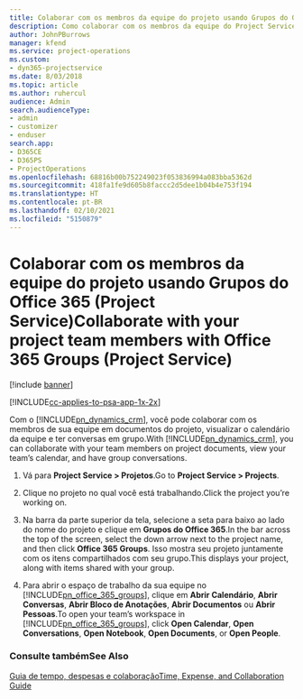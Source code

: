 ```yaml
---
title: Colaborar com os membros da equipe do projeto usando Grupos do Office 365
description: Como colaborar com os membros da equipe do Project Service por meio dos Groups do Office 365
author: JohnPBurrows
manager: kfend
ms.service: project-operations
ms.custom:
- dyn365-projectservice
ms.date: 8/03/2018
ms.topic: article
ms.author: ruhercul
audience: Admin
search.audienceType:
- admin
- customizer
- enduser
search.app:
- D365CE
- D365PS
- ProjectOperations
ms.openlocfilehash: 68816b00b752249023f053836994a083bba5362d
ms.sourcegitcommit: 418fa1fe9d605b8faccc2d5dee1b04b4e753f194
ms.translationtype: HT
ms.contentlocale: pt-BR
ms.lasthandoff: 02/10/2021
ms.locfileid: "5150879"
---
```

# <a name="collaborate-with-your-project-team-members-with-office-365-groups-project-service"></a><span data-ttu-id="bc2a9-103">Colaborar com os membros da equipe do projeto usando Grupos do Office 365 (Project Service)</span><span class="sxs-lookup"><span data-stu-id="bc2a9-103">Collaborate with your project team members with Office 365 Groups (Project Service)</span></span>

[!include [banner](../includes/psa-now-project-operations.md)]

[!INCLUDE[cc-applies-to-psa-app-1x-2x](../includes/cc-applies-to-psa-app-1x-2x.md)]

<span data-ttu-id="bc2a9-104">Com o [!INCLUDE[pn_dynamics_crm](../includes/pn-dynamics-crm.md)], você pode colaborar com os membros de sua equipe em documentos do projeto, visualizar o calendário da equipe e ter conversas em grupo.</span><span class="sxs-lookup"><span data-stu-id="bc2a9-104">With [!INCLUDE[pn_dynamics_crm](../includes/pn-dynamics-crm.md)], you can collaborate with your team members on project documents, view your team’s calendar, and have group conversations.</span></span>  
  
1. <span data-ttu-id="bc2a9-105">Vá para **Project Service > Projetos**.</span><span class="sxs-lookup"><span data-stu-id="bc2a9-105">Go to **Project Service > Projects**.</span></span>  
  
2. <span data-ttu-id="bc2a9-106">Clique no projeto no qual você está trabalhando.</span><span class="sxs-lookup"><span data-stu-id="bc2a9-106">Click the project you’re working on.</span></span>  
  
3. <span data-ttu-id="bc2a9-107">Na barra da parte superior da tela, selecione a seta para baixo ao lado do nome do projeto e clique em **Grupos do Office 365**.</span><span class="sxs-lookup"><span data-stu-id="bc2a9-107">In the bar across the top of the screen, select the down arrow next to the project name, and then click **Office 365 Groups**.</span></span> <span data-ttu-id="bc2a9-108">Isso mostra seu projeto juntamente com os itens compartilhados com seu grupo.</span><span class="sxs-lookup"><span data-stu-id="bc2a9-108">This displays your project, along with items shared with your group.</span></span>  
  
4. <span data-ttu-id="bc2a9-109">Para abrir o espaço de trabalho da sua equipe no [!INCLUDE[pn_office_365_groups](../includes/pn-office-365-groups.md)], clique em **Abrir Calendário**, **Abrir Conversas**, **Abrir Bloco de Anotações**, **Abrir Documentos** ou **Abrir Pessoas**.</span><span class="sxs-lookup"><span data-stu-id="bc2a9-109">To open your team’s workspace in [!INCLUDE[pn_office_365_groups](../includes/pn-office-365-groups.md)], click **Open Calendar**, **Open Conversations**, **Open Notebook**, **Open Documents**, or **Open People**.</span></span>  
  
### <a name="see-also"></a><span data-ttu-id="bc2a9-110">Consulte também</span><span class="sxs-lookup"><span data-stu-id="bc2a9-110">See Also</span></span>  
 [<span data-ttu-id="bc2a9-111">Guia de tempo, despesas e colaboração</span><span class="sxs-lookup"><span data-stu-id="bc2a9-111">Time, Expense, and Collaboration Guide</span></span>](../psa/time-expense-collaboration-guide.md)
